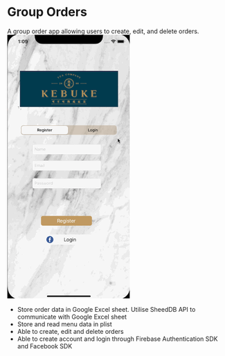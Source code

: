 # Group Orders
A group order app allowing users to create, edit, and delete orders.
![image](DemoImages/GroupOrderDemo2-1.gif)
<ul>
<li>Store order data in Google Excel sheet. Utilise SheedDB API to communicate with Google Excel sheet</li>
<li>Store and read menu data in plist</li>
<li>Able to create, edit and delete orders</li>
<li>Able to create account and login through Firebase Authentication SDK and Facebook SDK</li>
</ul>



